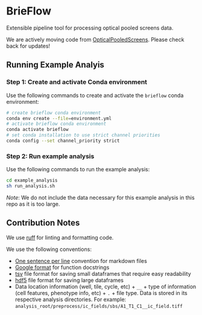 # BrieFlow

Extensible pipeline tool for processing optical pooled screens data.

We are actively moving code from [OpticalPooledScreens](https://github.com/cheeseman-lab/OpticalPooledScreens).
Please check back for updates! 


## Running Example Analyis

### Step 1: Create and activate Conda environment

Use the following commands to create and activate the `brieflow` conda environment:

```sh
# create brieflow conda environment
conda env create --file=environment.yml
# activate brieflow conda environment
conda activate brieflow
# set conda installation to use strict channel priorities
conda config --set channel_priority strict
```

### Step 2: Run example analysis

Use the following commands to run the example analysis:

```sh
cd example_analysis
sh run_analysis.sh
```

*Note*: We do not include the data necessary for this example analysis in this repo as it is too large.


## Contribution Notes

We use [ruff](https://github.com/astral-sh/ruff) for linting and formatting code.

We use the following conventions:
- [One sentence per line](https://nick.groenen.me/notes/one-sentence-per-line/) convention for markdown files
- [Google format](format) for function docstrings
- [tsv](https://en.wikipedia.org/wiki/Tab-separated_values#:~:text=Tab%2Dseparated%20values%20(TSV),similar%20to%20comma%2Dseparated%20values.) file format for saving small dataframes that require easy readability
- [hdf5](https://www.hdfgroup.org/solutions/hdf5/) file format for saving large dataframes
- Data location information (well, tile, cycle, etc) + `__` + type of information (cell features, phenotype info, etc) + `.` + file type. 
Data is stored in its respective analysis directories. 
For example: `analysis_root/preprocess/ic_fields/sbs/A1_T1_C1__ic_field.tiff`
